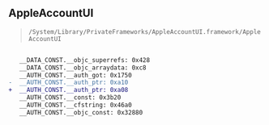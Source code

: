 ## AppleAccountUI

> `/System/Library/PrivateFrameworks/AppleAccountUI.framework/AppleAccountUI`

```diff

   __DATA_CONST.__objc_superrefs: 0x428
   __DATA_CONST.__objc_arraydata: 0xc8
   __AUTH_CONST.__auth_got: 0x1750
-  __AUTH_CONST.__auth_ptr: 0xa10
+  __AUTH_CONST.__auth_ptr: 0xa08
   __AUTH_CONST.__const: 0x3b20
   __AUTH_CONST.__cfstring: 0x46a0
   __AUTH_CONST.__objc_const: 0x32880

```
